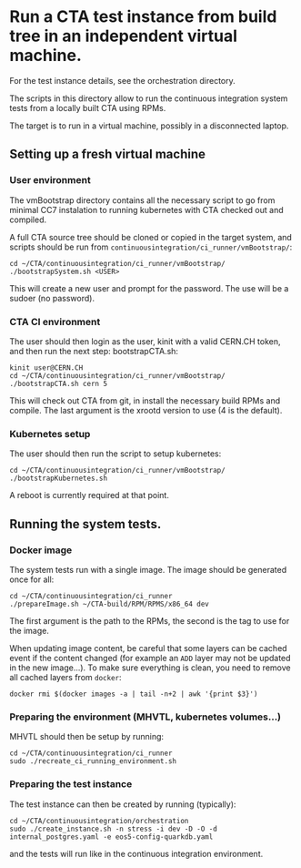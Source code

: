 # Run a CTA test instance from build tree in an independent virtual machine.

For the test instance details, see the orchestration directory.

The scripts in this directory allow to run the continuous integration system tests from a locally built CTA using RPMs.

The target is to run in a virtual machine, possibly in a disconnected laptop.

## Setting up a fresh virtual machine

### User environment

The vmBootstrap directory contains all the necessary script to go from minimal CC7 instalation to running kubernetes with CTA checked out and compiled.

A full CTA source tree should be cloned or copied in the target system, and scripts should be run from `continuousintegration/ci_runner/vmBootstrap/`:

```
cd ~/CTA/continuousintegration/ci_runner/vmBootstrap/
./bootstrapSystem.sh <USER>
```

This will create a new user and prompt for the password. The use will be a sudoer (no password).

### CTA CI environment

The user should then login as the user, kinit with a valid CERN.CH token, and then run the next step: bootstrapCTA.sh:
```
kinit user@CERN.CH
cd ~/CTA/continuousintegration/ci_runner/vmBootstrap/
./bootstrapCTA.sh cern 5
```

This will check out CTA from git, in install the necessary build RPMs and compile. The last argument is the xrootd version to use (4 is the default).

### Kubernetes setup

The user should then run the script to setup kubernetes:
```
cd ~/CTA/continuousintegration/ci_runner/vmBootstrap/
./bootstrapKubernetes.sh
```

A reboot is currently required at that point.

## Running the system tests.

### Docker image

The system tests run with a single image. The image should be generated once for all:

```
cd ~/CTA/continuousintegration/ci_runner
./prepareImage.sh ~/CTA-build/RPM/RPMS/x86_64 dev
```

The first argument is the path to the RPMs, the second is the tag to use for the image.

When updating image content, be careful that some layers can be cached event if the content changed (for example an `ADD` layer may not be updated in the new image...). To make sure everything is clean, you need to remove all cached layers from `docker`:
```
docker rmi $(docker images -a | tail -n+2 | awk '{print $3}')
```

### Preparing the environment (MHVTL, kubernetes volumes...)

MHVTL should then be setup by running:

```
cd ~/CTA/continuousintegration/ci_runner
sudo ./recreate_ci_running_environment.sh
```

### Preparing the test instance

The test instance can then be created by running (typically):

```
cd ~/CTA/continuousintegration/orchestration
sudo ./create_instance.sh -n stress -i dev -D -O -d internal_postgres.yaml -e eos5-config-quarkdb.yaml
```

and the tests will run like in the continuous integration environment.

